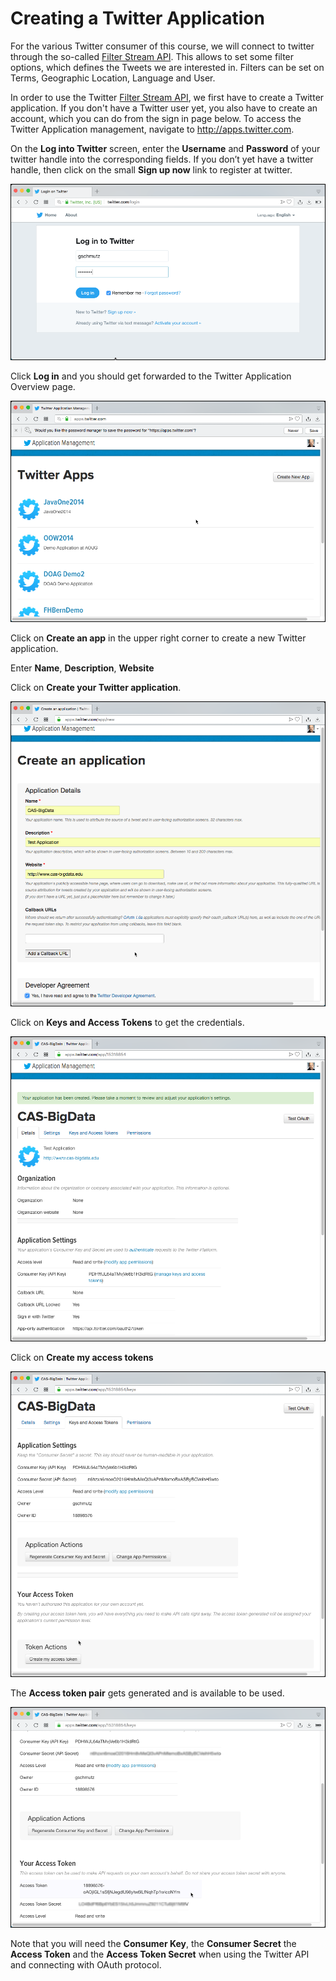 # Creating a Twitter Application

For the various Twitter consumer of this course, we will connect to twitter through the so-called [Filter Stream API](https://developer.twitter.com/en/docs/tweets/filter-realtime/overview.html). This allows to set some filter options, which defines the Tweets we are interested in. Filters can be set on Terms, Geographic Location, Language and User. 

In order to use the Twitter [Filter Stream API](https://developer.twitter.com/en/docs/tweets/filter-realtime/overview.html), we first have to create a Twitter application. If you don't have a Twitter user yet, you also have to create an account, which you can do from the sign in page below. To access the Twitter Application management, navigate to <http://apps.twitter.com>.

On the **Log into Twitter** screen, enter the **Username** and **Password** of your twitter handle into the corresponding fields. If you don’t yet have a twitter handle, then click on the small **Sign up now** link to register at twitter.

![Alt Image Text](./images/twitter-app-signin.png "Twitter Login")

Click **Log in** and you should get forwarded to the Twitter Application Overview page.

![Alt Image Text](./images/twitter-app-overview.png "Twitter App Overview")

Click on **Create an app** in the upper right corner to create a new Twitter application.

Enter **Name**, **Description**, **Website** 

Click on **Create your Twitter application**.

![Alt Image Text](./images/twitter-app-create.png "Schema Registry UI")

Click on **Keys and Access Tokens** to get the credentials.

![Alt Image Text](./images/twitter-app-details.png "Schema Registry UI")

Click on **Create my access tokens**

![Alt Image Text](./images/twitter-app-credentials.png "Schema Registry UI")

The **Access token pair** gets generated and is available to be used. 

![Alt Image Text](./images/twitter-app-credentials-token.png "Schema Registry UI")

Note that you will need the **Consumer Key**, the **Consumer Secret** the **Access Token** and the **Access Token Secret** when using the Twitter API and connecting with OAuth protocol.



